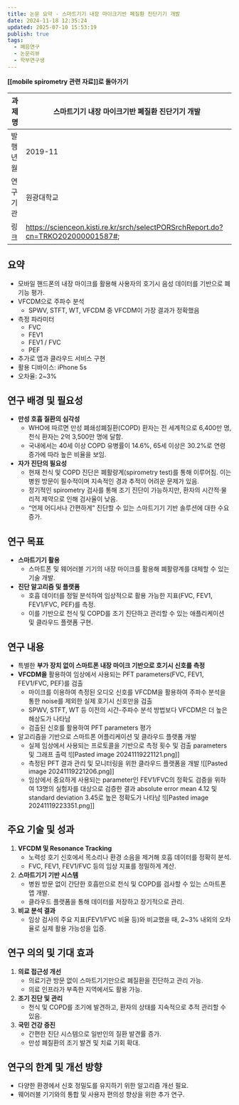 ```yaml
---
title: 논문 요약 - 스마트기기 내장 마이크기반 폐질환 진단기기 개발
date: 2024-11-18 12:35:24
updated: 2025-07-10 15:53:19
publish: true
tags:
  - 폐음연구
  - 논문리뷰
  - 학부연구생
---
```

**[[mobile spirometry 관련 자료]]로 돌아가기**

| 과제명  | 스마트기기 내장 마이크기반 폐질환 진단기기 개발                                                      |
| ---- | ------------------------------------------------------------------------------- |
| 발행년월 | 2019-11                                                                         |
| 연구기관 | 원광대학교                                                                           |
| 링크   | https://scienceon.kisti.re.kr/srch/selectPORSrchReport.do?cn=TRKO202000001587#; |

## 요약
- 모바일 핸드폰의 내장 마이크를 활용해 사용자의 호기시 음성 데이터를 기반으로 폐기능 평가.
- VFCDM으로 주파수 분석
	- SPWV, STFT, WT, VFCDM 중 VFCDM이 가장 결과가 정확했음
- 측정 파라미터
	- FVC
	- FEV1
	- FEV1 / FVC
	- PEF
- 추가로 앱과 클라우드 서비스 구현
- 활용 디바이스: iPhone 5s
- 오차율: 2~3%

## 연구 배경 및 필요성
- **만성 호흡 질환의 심각성**
    - WHO에 따르면 만성 폐쇄성폐질환(COPD) 환자는 전 세계적으로 6,400만 명, 천식 환자는 2억 3,500만 명에 달함.
    - 국내에서는 40세 이상 COPD 유병률이 14.6%, 65세 이상은 30.2%로 연령 증가에 따라 높은 비율을 보임.
- **자가 진단의 필요성**
    - 현재 천식 및 COPD 진단은 폐활량계(spirometry test)를 통해 이루어짐. 이는 병원 방문이 필수적이며 지속적인 경과 추적이 어려운 문제가 있음.
    - 정기적인 spirometry 검사를 통해 조기 진단이 가능하지만, 환자의 시간적·물리적 제약으로 인해 검사율이 낮음.
    - “언제 어디서나 간편하게” 진단할 수 있는 스마트기기 기반 솔루션에 대한 수요 증가.

## 연구 목표
- **스마트기기 활용**
    - 스마트폰 및 웨어러블 기기의 내장 마이크를 활용해 폐활량계를 대체할 수 있는 기술 개발.
- **진단 알고리즘 및 플랫폼**
    - 호흡 데이터를 정밀 분석하여 임상적으로 활용 가능한 지표(FVC, FEV1, FEV1/FVC, PEF)를 측정.
    - 이를 기반으로 천식 및 COPD를 조기 진단하고 관리할 수 있는 애플리케이션 및 클라우드 플랫폼 구현.

## 연구 내용
- 특별한 **부가 장치 없이 스마트폰 내장 마이크 기반으로 호기시 신호를 측정**
- **VFCDM을** 활용하여 임상에서 사용되는 PFT parameters(FVC, FEV1, FEV1/FVC, PEF)를 검출
	- 마이크를 이용하여 측정된 오디오 신호를 VFCDM을 활용하여 주파수 분석을 통한 noise를 제외한 실제 호기시 신호만을 검출
	- SPWV, STFT, WT 등 이전의 시간-주파수 분석 방법보다 VFCDM은 더 높은 해상도가 나타남
	- 검출된 신호를 활용하여 PFT parameters 평가
- 알고리즘을 기반으로 스마트폰 어플리케이션 및 클라우드 플랫폼 개발
	- 실제 임상에서 사용되는 프로토콜을 기반으로 측정 횟수 및 검출 parameters 및 그래프 출력 ![[Pasted image 20241119221121.png]]
	- 측정된 PFT 결과 관리 및 모니터링을 위한 클라우드 플랫폼을 개발 ![[Pasted image 20241119221206.png]]
	- 임상에서 중요하게 사용되는 parameter인 FEV1/FVC의 정확도 검증을 위하여 13명의 실험자를 대상으로 검증한 결과 absolute error mean 4.12 및 standard deviation 3.45로 높은 정확도가 나타남 ![[Pasted image 20241119223351.png]]


## 주요 기술 및 성과
1. **VFCDM 및 Resonance Tracking**
    - 노력성 호기 신호에서 목소리나 환경 소음을 제거해 호흡 데이터를 정확히 분석.
    - FVC, FEV1, FEV1/FVC 등의 임상 지표를 정밀하게 계산.
2. **스마트기기 기반 시스템**
    - 병원 방문 없이 간단한 호흡만으로 천식 및 COPD를 검사할 수 있는 스마트폰 앱 개발.
    - 클라우드 플랫폼을 통해 데이터를 저장하고 장기적으로 관리.
3. **비교 분석 결과**
    - 임상 검사의 주요 지표(FEV1/FVC 비율 등)와 비교했을 때, 2~3% 내외의 오차율로 실제 활용 가능성을 입증.

## 연구 의의 및 기대 효과
1. **의료 접근성 개선**
    - 의료기관 방문 없이 스마트기기만으로 폐질환을 진단하고 관리 가능.
    - 의료 인프라가 부족한 지역에서도 활용 가능.
2. **조기 진단 및 관리**
    - 천식 및 COPD를 조기에 발견하고, 환자의 상태를 지속적으로 추적 관리할 수 있음.
3. **국민 건강 증진**
    - 간편한 진단 시스템으로 일반인의 질환 발견률 증가.
    - 만성 폐질환의 조기 발견 및 치료 기회 확대.

## 연구의 한계 및 개선 방향
- 다양한 환경에서 신호 정밀도를 유지하기 위한 알고리즘 개선 필요.
- 웨어러블 기기와의 통합 및 사용자 편의성 향상을 위한 추가 연구.
